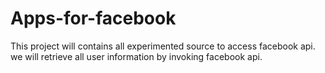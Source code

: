 # Apps-for-facebook
This project will contains all experimented source to access facebook api. we will retrieve all user information by invoking facebook api.
